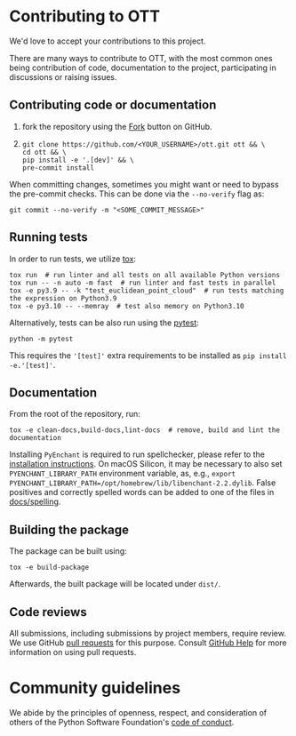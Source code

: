 # Contributing to OTT
We'd love to accept your contributions to this project.

There are many ways to contribute to OTT, with the most common ones being contribution of code, documentation
to the project, participating in discussions or raising issues.

## Contributing code or documentation
1. fork the repository using the [Fork](https://github.com/ott-jax/ott/fork) button on GitHub.
2. ```shell
   git clone https://github.com/<YOUR_USERNAME>/ott.git ott && \
   cd ott && \
   pip install -e '.[dev]' && \
   pre-commit install
   ```

When committing changes, sometimes you might want or need to bypass the pre-commit checks. This can be
done via the `--no-verify` flag as:
```shell
git commit --no-verify -m "<SOME_COMMIT_MESSAGE>"
```

## Running tests
In order to run tests, we utilize [tox](https://tox.wiki/):
```shell
tox run  # run linter and all tests on all available Python versions
tox run -- -n auto -m fast  # run linter and fast tests in parallel
tox -e py3.9 -- -k "test_euclidean_point_cloud"  # run tests matching the expression on Python3.9
tox -e py3.10 -- --memray  # test also memory on Python3.10
```
Alternatively, tests can be also run using the [pytest](https://docs.pytest.org/):
```shell
python -m pytest
```
This requires the `'[test]'` extra requirements to be installed as `pip install -e.'[test]'`.

## Documentation
From the root of the repository, run:
```shell
tox -e clean-docs,build-docs,lint-docs  # remove, build and lint the documentation
```
Installing `PyEnchant` is required to run spellchecker, please refer to the
[installation instructions](https://pyenchant.github.io/pyenchant/install.html). On macOS Silicon, it may be necessary
to also set `PYENCHANT_LIBRARY_PATH` environment variable, as, e.g.,
`export PYENCHANT_LIBRARY_PATH=/opt/homebrew/lib/libenchant-2.2.dylib`. False positives and correctly spelled words can
be added to one of the files in [docs/spelling](https://github.com/ott-jax/ott/tree/main/docs/spelling).

## Building the package
The package can be built using:
```shell
tox -e build-package
```
Afterwards, the built package will be located under `dist/`.

## Code reviews
All submissions, including submissions by project members, require review. We use GitHub
[pull requests](https://github.com/ott-jax/ott/pulls) for this purpose. Consult
[GitHub Help](https://help.github.com/articles/about-pull-requests/) for more information on using pull requests.

# Community guidelines
We abide by the principles of openness, respect, and consideration of others of the Python Software Foundation's
[code of conduct](https://www.python.org/psf/codeofconduct/).
